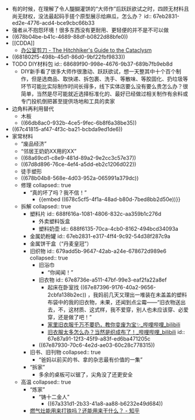 - 有的时候，在理解了令人醍醐灌饼的“大师作”后跃跃欲试之时，四顾无材料且尚无财权，没法最起码手搓个原型展示给麻瓜，怎么办？
  id:: 67eb2831-ed2e-4776-acd4-bce9cbc66b33
- 强者从不抱怨环境！很多东西没有更耐用、更轻便的并不是不可以做
- ((678b04be-b41c-4689-88df-b0822d88bfe0))
- [[CDDA]]
	- [办公室剪刀 - The Hitchhiker's Guide to the Cataclysm](https://cdda-guide.nornagon.net/item/scissors?lang=zh_CN)
- ((681802f5-498b-45d1-86d0-9bf22fbf9833))
- TODO DIY材料包
  id:: 68689f90-998e-4676-9b37-689b7fb9eb8d
	- DIY新手看了很多大师作很激动、跃跃欲试，想一天整其中十个百个制作，但是选商品、取快递、拆包裹、洗手、等散味、等胶固化、扔垃圾等环节可能比实际制作时间长得多，线下实体店要么没有要么贵怎么办？很简单，当然是尽可能就近选择标准化的、最好已经做过相关制作有余料或专门投机倒把甚至提供场地和工具的卖家
- 边角料再利用替代
	- 木板
	- ((66db8ac0-932b-4ce5-9fec-6b8f6a38be35))
- ((67c41815-af47-4f3c-ba21-bcbda9ed1de6))
- 家常材料
	- “废品经济”
	- “邻居王奶奶XX用的XX”
	- ((68a69cd1-c8e9-481d-89a2-9e2cc3c57e37))
	- ((67d8d896-76ce-4ef4-a5dd-eb2c1206d022))
	- 徒手塑形
	- ((678b04b8-568e-4d03-952a-065991a379dc))
	- 修理
	  collapsed:: true
		- “真的坏了吗？我不信！”
			- {{embed ((678c5cf5-4f1a-48ad-b80d-7bed8bb2d50e))}}
	- 拆解
	  collapsed:: true
		- 塑料片
		  id:: 688f616a-1081-4806-832c-aa359b1c276d
			- 外卖塑料饭盒
			- 塑料奶壶
			  id:: 688f6135-70ca-4cb0-8162-494bcd34093a
		- 金属奶粉罐
		  id:: 67eb2831-e317-4ff4-9c92-54d38f287c9a
		- 金属饼干盒（“丹麦皇冠”）
		- 旧织物
		  id:: 679add5b-9647-42ab-a24e-678672d989e6
		  collapsed:: true
			- 旧浴巾
				- “你闻闻！”
			- 旧衣物
			  id:: 67e8736e-a511-47bf-99e3-eaf2fa22a8ef
				- 起床在卧室找 ((67e87396-9176-40a2-9656-2cbfa138b2ec)) ，我妈前几天又理出一堆装在未盖盖的塑料布袋中的我的旧衣物，未果，还闻到点尘霉——“旧衣物送出去，不，这材质、这式样，我不爱穿，别人也未应该穿、必爱穿，还是做了吧！”
				- [家里旧衣服千万不要扔，教你变废为宝✨_哔哩哔哩_bilibili](https://www.bilibili.com/video/BV1wA4m1w7fC/)
				- [旧衣服太多怎么办？当然是织成布了！_哔哩哔哩_bilibili](https://www.bilibili.com/video/BV1BLzrYHE7w)
				  id:: 67e87a91-12f3-45f9-a83f-ed6ba471205c
			- ((67e87930-70c6-4e2d-ae03-60c28c778315))
		- 旧书、旧刊物
		  collapsed:: true
			- “爸妈以前买的书、拿的杂志最有价值的一集”
		- “拆家”
			- 多余的桌板可以锯了，尖角没了还更安全
	- 高温
	  collapsed:: true
		- “炼家”
			- “铸十二金人”
				- ((67a331d1-2b33-41a8-aa88-b6232e49d684))
		- [燃气灶能用来打铁吗？还能用来干什么？ - 知乎](https://www.zhihu.com/question/268405247)